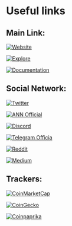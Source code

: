 # Useful links

## Main Link:
[![Website](https://img.shields.io/static/v1?label=Website&message=Show&color=yellow)](https://bdcashprotocol.com) 

[![Explore](https://img.shields.io/static/v1?label=Explorer&message=Show&color=orange)](https://insight.bdcashprotocol.com)

[![Documentation](https://img.shields.io/static/v1?label=Documentation&message=Show&color=white)](https://docs.bdcashprotocol.com) 

## Social Network:
 [![Twitter](https://img.shields.io/static/v1?label=Twitter&message=Follow&color=blue)](https://twitter.com/bdcashprotocol) 

 [![ANN Official](https://img.shields.io/static/v1?label=BitcoinTalk&message=Join&color=yellow)](https://bitcointalk.org/index.php?topic=5244522) 

 [![Discord](https://img.shields.io/static/v1?label=Discord&message=Join&color=blueviolet)](https://discord.gg/rrr8vFS)

 [![Telegram Officia](https://img.shields.io/static/v1?label=Telegram&message=Join&color=blue)](https://t.me/bdcashprotocol_official) 

 [![Reddit](https://img.shields.io/static/v1?label=Reddit&message=Join&color=orange)](https://www.reddit.com/r/Bdcash/)

 [![Medium](https://img.shields.io/static/v1?label=Medium&message=Join&color=green)](https://bdcashprotocol.medium.com/) 
  

## Trackers:

[![CoinMarketCap](https://img.shields.io/static/v1?label=CoinMarketCap&message=Check&color=blue)](https://coinmarketcap.com/currencies/bdcash/) 

[![CoinGecko](https://img.shields.io/static/v1?label=CoinGecko&message=Check&color=green)](https://coingecko.com/coins/bigdata-cash/) 

[![Coinpaprika](https://img.shields.io/static/v1?label=Coinpaprika&message=Join&color=red)](https://coinpaprika.com/coin/bdcash-bdcash/) 
